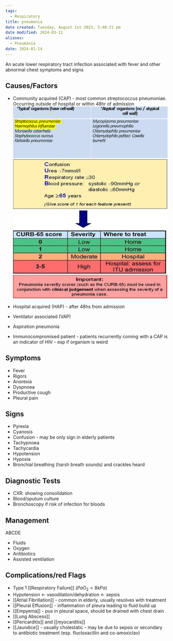 ```yaml
---
tags:
  - Respiratory
title: pneumonia
date created: Tuesday, August 1st 2023, 5:40:21 pm
date modified: 2024-03-11
aliases:
  - Pneumonia
date: 2024-01-14
---
```



An acute lower respiratory tract infection associated with fever and other abnormal chest symptoms and signs

## Causes/Factors

- Community acquired (CAP) - most common streptococcus pneumoniae. Occurring outside of hospital or within 48hr of admission
  ![|600](z_attachments/600.png)
  ![|375](z_attachments/375-1.png)

- Hospital acquired (HAP) - after 48hs from admission
- Ventilator associated (VAP)
- Aspiration pneumonia

- Immunocompromised patient - patients recurrently coming with a CAP is an indicator of HIV - esp if organism is weird

## Symptoms

- Fever
- Rigors
- Anorexia
- Dyspnoea
- Productive cough
- Pleural pain

## Signs

- Pyrexia
- Cyanosis
- Confusion - may be only sign in elderly patients
- Tachypnoea
- Tachycardia
- Hypotension
- Hypoxia
- Bronchial breathing (harsh breath sounds) and crackles heard

## Diagnostic Tests

- CXR: showing consolidation
- Blood/sputum culture
- Bronchoscopy if risk of infection for bloods

## Management

ABCDE

- Fluids
- Oxygen
- Antibiotics
- Assisted ventilation

## Complications/red Flags

- Type 1 [[Respiratory Failure]] ($PaO_2 < 8kPa$)
- Hypotension <- vasodilation/dehydration <- sepsis
- [[Atrial Fibrillation]] - common in elderly, usually resolves with treatment
- [[Pleural Effusion]] - inflammation of pleura leading to fluid build up
- [[Empyema]] - pus in pleural space, should be drained with chest drain
- [[Lung Abscess]]
- [[Pericarditis]] and [[myocarditis]]
- [[Jaundice]] - usually cholestatic - may be due to sepsis or secondary to antibiotic treatment (esp. flucloxacillin and co-amoxiclav)
